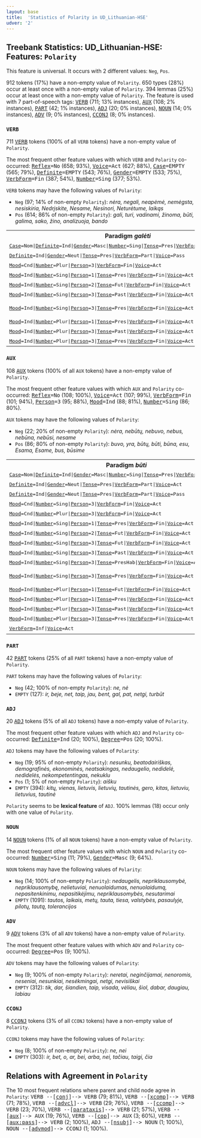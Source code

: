 ```yaml
---
layout: base
title:  'Statistics of Polarity in UD_Lithuanian-HSE'
udver: '2'
---
```


## Treebank Statistics: UD_Lithuanian-HSE: Features: `Polarity`

This feature is universal.
It occurs with 2 different values: `Neg`, `Pos`.

912 tokens (17%) have a non-empty value of `Polarity`.
650 types (28%) occur at least once with a non-empty value of `Polarity`.
394 lemmas (25%) occur at least once with a non-empty value of `Polarity`.
The feature is used with 7 part-of-speech tags: <tt><a href="lt_hse-pos-VERB.html">VERB</a></tt> (711; 13% instances), <tt><a href="lt_hse-pos-AUX.html">AUX</a></tt> (108; 2% instances), <tt><a href="lt_hse-pos-PART.html">PART</a></tt> (42; 1% instances), <tt><a href="lt_hse-pos-ADJ.html">ADJ</a></tt> (20; 0% instances), <tt><a href="lt_hse-pos-NOUN.html">NOUN</a></tt> (14; 0% instances), <tt><a href="lt_hse-pos-ADV.html">ADV</a></tt> (9; 0% instances), <tt><a href="lt_hse-pos-CCONJ.html">CCONJ</a></tt> (8; 0% instances).

### `VERB`

711 <tt><a href="lt_hse-pos-VERB.html">VERB</a></tt> tokens (100% of all `VERB` tokens) have a non-empty value of `Polarity`.

The most frequent other feature values with which `VERB` and `Polarity` co-occurred: <tt><a href="lt_hse-feat-Reflex.html">Reflex</a></tt><tt>=No</tt> (658; 93%), <tt><a href="lt_hse-feat-Voice.html">Voice</a></tt><tt>=Act</tt> (627; 88%), <tt><a href="lt_hse-feat-Case.html">Case</a></tt><tt>=EMPTY</tt> (565; 79%), <tt><a href="lt_hse-feat-Definite.html">Definite</a></tt><tt>=EMPTY</tt> (543; 76%), <tt><a href="lt_hse-feat-Gender.html">Gender</a></tt><tt>=EMPTY</tt> (533; 75%), <tt><a href="lt_hse-feat-VerbForm.html">VerbForm</a></tt><tt>=Fin</tt> (387; 54%), <tt><a href="lt_hse-feat-Number.html">Number</a></tt><tt>=Sing</tt> (377; 53%).

`VERB` tokens may have the following values of `Polarity`:

* `Neg` (97; 14% of non-empty `Polarity`): <em>nėra, negali, neapėmė, nemėgsta, nesiskiria, Nedrįskite, Nesame, Nesinori, Neturėtume, laikąs</em>
* `Pos` (614; 86% of non-empty `Polarity`): <em>gali, turi, vadinami, žinoma, būti, galima, sako, žino, analizuoja, bando</em>

<table>
  <tr><th>Paradigm <i>galėti</i></th><th><tt>Pos</tt></th><th><tt>Neg</tt></th></tr>
  <tr><td><tt><tt><a href="lt_hse-feat-Case.html">Case</a></tt><tt>=Nom</tt>|<tt><a href="lt_hse-feat-Definite.html">Definite</a></tt><tt>=Ind</tt>|<tt><a href="lt_hse-feat-Gender.html">Gender</a></tt><tt>=Masc</tt>|<tt><a href="lt_hse-feat-Number.html">Number</a></tt><tt>=Sing</tt>|<tt><a href="lt_hse-feat-Tense.html">Tense</a></tt><tt>=Pres</tt>|<tt><a href="lt_hse-feat-VerbForm.html">VerbForm</a></tt><tt>=Part</tt>|<tt><a href="lt_hse-feat-Voice.html">Voice</a></tt><tt>=Pass</tt></tt></td><td><em>galimas</em></td><td></td></tr>
  <tr><td><tt><tt><a href="lt_hse-feat-Definite.html">Definite</a></tt><tt>=Ind</tt>|<tt><a href="lt_hse-feat-Gender.html">Gender</a></tt><tt>=Neut</tt>|<tt><a href="lt_hse-feat-Tense.html">Tense</a></tt><tt>=Pres</tt>|<tt><a href="lt_hse-feat-VerbForm.html">VerbForm</a></tt><tt>=Part</tt>|<tt><a href="lt_hse-feat-Voice.html">Voice</a></tt><tt>=Pass</tt></tt></td><td><em>galima</em></td><td><em>negalima</em></td></tr>
  <tr><td><tt><tt><a href="lt_hse-feat-Mood.html">Mood</a></tt><tt>=Cnd</tt>|<tt><a href="lt_hse-feat-Number.html">Number</a></tt><tt>=Plur</tt>|<tt><a href="lt_hse-feat-Person.html">Person</a></tt><tt>=3</tt>|<tt><a href="lt_hse-feat-VerbForm.html">VerbForm</a></tt><tt>=Fin</tt>|<tt><a href="lt_hse-feat-Voice.html">Voice</a></tt><tt>=Act</tt></tt></td><td><em>galėtų</em></td><td></td></tr>
  <tr><td><tt><tt><a href="lt_hse-feat-Mood.html">Mood</a></tt><tt>=Ind</tt>|<tt><a href="lt_hse-feat-Number.html">Number</a></tt><tt>=Sing</tt>|<tt><a href="lt_hse-feat-Person.html">Person</a></tt><tt>=1</tt>|<tt><a href="lt_hse-feat-Tense.html">Tense</a></tt><tt>=Pres</tt>|<tt><a href="lt_hse-feat-VerbForm.html">VerbForm</a></tt><tt>=Fin</tt>|<tt><a href="lt_hse-feat-Voice.html">Voice</a></tt><tt>=Act</tt></tt></td><td><em>galiu</em></td><td></td></tr>
  <tr><td><tt><tt><a href="lt_hse-feat-Mood.html">Mood</a></tt><tt>=Ind</tt>|<tt><a href="lt_hse-feat-Number.html">Number</a></tt><tt>=Sing</tt>|<tt><a href="lt_hse-feat-Person.html">Person</a></tt><tt>=2</tt>|<tt><a href="lt_hse-feat-Tense.html">Tense</a></tt><tt>=Fut</tt>|<tt><a href="lt_hse-feat-VerbForm.html">VerbForm</a></tt><tt>=Fin</tt>|<tt><a href="lt_hse-feat-Voice.html">Voice</a></tt><tt>=Act</tt></tt></td><td><em>galėsi</em></td><td></td></tr>
  <tr><td><tt><tt><a href="lt_hse-feat-Mood.html">Mood</a></tt><tt>=Ind</tt>|<tt><a href="lt_hse-feat-Number.html">Number</a></tt><tt>=Sing</tt>|<tt><a href="lt_hse-feat-Person.html">Person</a></tt><tt>=3</tt>|<tt><a href="lt_hse-feat-Tense.html">Tense</a></tt><tt>=Past</tt>|<tt><a href="lt_hse-feat-VerbForm.html">VerbForm</a></tt><tt>=Fin</tt>|<tt><a href="lt_hse-feat-Voice.html">Voice</a></tt><tt>=Act</tt></tt></td><td><em>galėjo</em></td><td><em>negalėjo</em></td></tr>
  <tr><td><tt><tt><a href="lt_hse-feat-Mood.html">Mood</a></tt><tt>=Ind</tt>|<tt><a href="lt_hse-feat-Number.html">Number</a></tt><tt>=Sing</tt>|<tt><a href="lt_hse-feat-Person.html">Person</a></tt><tt>=3</tt>|<tt><a href="lt_hse-feat-Tense.html">Tense</a></tt><tt>=Pres</tt>|<tt><a href="lt_hse-feat-VerbForm.html">VerbForm</a></tt><tt>=Fin</tt>|<tt><a href="lt_hse-feat-Voice.html">Voice</a></tt><tt>=Act</tt></tt></td><td><em>gali, negali</em></td><td><em>negali</em></td></tr>
  <tr><td><tt><tt><a href="lt_hse-feat-Mood.html">Mood</a></tt><tt>=Ind</tt>|<tt><a href="lt_hse-feat-Number.html">Number</a></tt><tt>=Plur</tt>|<tt><a href="lt_hse-feat-Person.html">Person</a></tt><tt>=1</tt>|<tt><a href="lt_hse-feat-Tense.html">Tense</a></tt><tt>=Pres</tt>|<tt><a href="lt_hse-feat-VerbForm.html">VerbForm</a></tt><tt>=Fin</tt>|<tt><a href="lt_hse-feat-Voice.html">Voice</a></tt><tt>=Act</tt></tt></td><td><em>galime</em></td><td></td></tr>
  <tr><td><tt><tt><a href="lt_hse-feat-Mood.html">Mood</a></tt><tt>=Ind</tt>|<tt><a href="lt_hse-feat-Number.html">Number</a></tt><tt>=Plur</tt>|<tt><a href="lt_hse-feat-Person.html">Person</a></tt><tt>=3</tt>|<tt><a href="lt_hse-feat-Tense.html">Tense</a></tt><tt>=Past</tt>|<tt><a href="lt_hse-feat-VerbForm.html">VerbForm</a></tt><tt>=Fin</tt>|<tt><a href="lt_hse-feat-Voice.html">Voice</a></tt><tt>=Act</tt></tt></td><td><em>galėjo</em></td><td></td></tr>
  <tr><td><tt><tt><a href="lt_hse-feat-Mood.html">Mood</a></tt><tt>=Ind</tt>|<tt><a href="lt_hse-feat-Number.html">Number</a></tt><tt>=Plur</tt>|<tt><a href="lt_hse-feat-Person.html">Person</a></tt><tt>=3</tt>|<tt><a href="lt_hse-feat-Tense.html">Tense</a></tt><tt>=Pres</tt>|<tt><a href="lt_hse-feat-VerbForm.html">VerbForm</a></tt><tt>=Fin</tt>|<tt><a href="lt_hse-feat-Voice.html">Voice</a></tt><tt>=Act</tt></tt></td><td><em>gali</em></td><td></td></tr>
</table>

### `AUX`

108 <tt><a href="lt_hse-pos-AUX.html">AUX</a></tt> tokens (100% of all `AUX` tokens) have a non-empty value of `Polarity`.

The most frequent other feature values with which `AUX` and `Polarity` co-occurred: <tt><a href="lt_hse-feat-Reflex.html">Reflex</a></tt><tt>=No</tt> (108; 100%), <tt><a href="lt_hse-feat-Voice.html">Voice</a></tt><tt>=Act</tt> (107; 99%), <tt><a href="lt_hse-feat-VerbForm.html">VerbForm</a></tt><tt>=Fin</tt> (101; 94%), <tt><a href="lt_hse-feat-Person.html">Person</a></tt><tt>=3</tt> (95; 88%), <tt><a href="lt_hse-feat-Mood.html">Mood</a></tt><tt>=Ind</tt> (88; 81%), <tt><a href="lt_hse-feat-Number.html">Number</a></tt><tt>=Sing</tt> (86; 80%).

`AUX` tokens may have the following values of `Polarity`:

* `Neg` (22; 20% of non-empty `Polarity`): <em>nėra, nebūtų, nebuvo, nebus, nebūna, nebūsi, nesame</em>
* `Pos` (86; 80% of non-empty `Polarity`): <em>buvo, yra, būtų, būti, būna, esu, Esama, Esame, bus, būsime</em>

<table>
  <tr><th>Paradigm <i>būti</i></th><th><tt>Pos</tt></th><th><tt>Neg</tt></th></tr>
  <tr><td><tt><tt><a href="lt_hse-feat-Case.html">Case</a></tt><tt>=Nom</tt>|<tt><a href="lt_hse-feat-Definite.html">Definite</a></tt><tt>=Ind</tt>|<tt><a href="lt_hse-feat-Gender.html">Gender</a></tt><tt>=Masc</tt>|<tt><a href="lt_hse-feat-Number.html">Number</a></tt><tt>=Sing</tt>|<tt><a href="lt_hse-feat-Tense.html">Tense</a></tt><tt>=Pres</tt>|<tt><a href="lt_hse-feat-VerbForm.html">VerbForm</a></tt><tt>=Part</tt>|<tt><a href="lt_hse-feat-Voice.html">Voice</a></tt><tt>=Act</tt></tt></td><td><em>esąs</em></td><td></td></tr>
  <tr><td><tt><tt><a href="lt_hse-feat-Definite.html">Definite</a></tt><tt>=Ind</tt>|<tt><a href="lt_hse-feat-Gender.html">Gender</a></tt><tt>=Neut</tt>|<tt><a href="lt_hse-feat-Tense.html">Tense</a></tt><tt>=Pres</tt>|<tt><a href="lt_hse-feat-VerbForm.html">VerbForm</a></tt><tt>=Part</tt>|<tt><a href="lt_hse-feat-Voice.html">Voice</a></tt><tt>=Act</tt></tt></td><td><em>esą</em></td><td></td></tr>
  <tr><td><tt><tt><a href="lt_hse-feat-Definite.html">Definite</a></tt><tt>=Ind</tt>|<tt><a href="lt_hse-feat-Gender.html">Gender</a></tt><tt>=Neut</tt>|<tt><a href="lt_hse-feat-Tense.html">Tense</a></tt><tt>=Pres</tt>|<tt><a href="lt_hse-feat-VerbForm.html">VerbForm</a></tt><tt>=Part</tt>|<tt><a href="lt_hse-feat-Voice.html">Voice</a></tt><tt>=Pass</tt></tt></td><td><em>Esama</em></td><td></td></tr>
  <tr><td><tt><tt><a href="lt_hse-feat-Mood.html">Mood</a></tt><tt>=Cnd</tt>|<tt><a href="lt_hse-feat-Number.html">Number</a></tt><tt>=Sing</tt>|<tt><a href="lt_hse-feat-Person.html">Person</a></tt><tt>=3</tt>|<tt><a href="lt_hse-feat-VerbForm.html">VerbForm</a></tt><tt>=Fin</tt>|<tt><a href="lt_hse-feat-Voice.html">Voice</a></tt><tt>=Act</tt></tt></td><td><em>būtų</em></td><td><em>nebūtų</em></td></tr>
  <tr><td><tt><tt><a href="lt_hse-feat-Mood.html">Mood</a></tt><tt>=Cnd</tt>|<tt><a href="lt_hse-feat-Number.html">Number</a></tt><tt>=Plur</tt>|<tt><a href="lt_hse-feat-Person.html">Person</a></tt><tt>=3</tt>|<tt><a href="lt_hse-feat-VerbForm.html">VerbForm</a></tt><tt>=Fin</tt>|<tt><a href="lt_hse-feat-Voice.html">Voice</a></tt><tt>=Act</tt></tt></td><td><em>būtų</em></td><td></td></tr>
  <tr><td><tt><tt><a href="lt_hse-feat-Mood.html">Mood</a></tt><tt>=Ind</tt>|<tt><a href="lt_hse-feat-Number.html">Number</a></tt><tt>=Sing</tt>|<tt><a href="lt_hse-feat-Person.html">Person</a></tt><tt>=1</tt>|<tt><a href="lt_hse-feat-Tense.html">Tense</a></tt><tt>=Pres</tt>|<tt><a href="lt_hse-feat-VerbForm.html">VerbForm</a></tt><tt>=Fin</tt>|<tt><a href="lt_hse-feat-Voice.html">Voice</a></tt><tt>=Act</tt></tt></td><td><em>esu</em></td><td></td></tr>
  <tr><td><tt><tt><a href="lt_hse-feat-Mood.html">Mood</a></tt><tt>=Ind</tt>|<tt><a href="lt_hse-feat-Number.html">Number</a></tt><tt>=Sing</tt>|<tt><a href="lt_hse-feat-Person.html">Person</a></tt><tt>=2</tt>|<tt><a href="lt_hse-feat-Tense.html">Tense</a></tt><tt>=Fut</tt>|<tt><a href="lt_hse-feat-VerbForm.html">VerbForm</a></tt><tt>=Fin</tt>|<tt><a href="lt_hse-feat-Voice.html">Voice</a></tt><tt>=Act</tt></tt></td><td></td><td><em>nebūsi</em></td></tr>
  <tr><td><tt><tt><a href="lt_hse-feat-Mood.html">Mood</a></tt><tt>=Ind</tt>|<tt><a href="lt_hse-feat-Number.html">Number</a></tt><tt>=Sing</tt>|<tt><a href="lt_hse-feat-Person.html">Person</a></tt><tt>=3</tt>|<tt><a href="lt_hse-feat-Tense.html">Tense</a></tt><tt>=Fut</tt>|<tt><a href="lt_hse-feat-VerbForm.html">VerbForm</a></tt><tt>=Fin</tt>|<tt><a href="lt_hse-feat-Voice.html">Voice</a></tt><tt>=Act</tt></tt></td><td><em>bus</em></td><td><em>nebus</em></td></tr>
  <tr><td><tt><tt><a href="lt_hse-feat-Mood.html">Mood</a></tt><tt>=Ind</tt>|<tt><a href="lt_hse-feat-Number.html">Number</a></tt><tt>=Sing</tt>|<tt><a href="lt_hse-feat-Person.html">Person</a></tt><tt>=3</tt>|<tt><a href="lt_hse-feat-Tense.html">Tense</a></tt><tt>=Past</tt>|<tt><a href="lt_hse-feat-VerbForm.html">VerbForm</a></tt><tt>=Fin</tt>|<tt><a href="lt_hse-feat-Voice.html">Voice</a></tt><tt>=Act</tt></tt></td><td><em>buvo</em></td><td><em>nebuvo</em></td></tr>
  <tr><td><tt><tt><a href="lt_hse-feat-Mood.html">Mood</a></tt><tt>=Ind</tt>|<tt><a href="lt_hse-feat-Number.html">Number</a></tt><tt>=Sing</tt>|<tt><a href="lt_hse-feat-Person.html">Person</a></tt><tt>=3</tt>|<tt><a href="lt_hse-feat-Tense.html">Tense</a></tt><tt>=PresHab</tt>|<tt><a href="lt_hse-feat-VerbForm.html">VerbForm</a></tt><tt>=Fin</tt>|<tt><a href="lt_hse-feat-Voice.html">Voice</a></tt><tt>=Act</tt></tt></td><td></td><td><em>nebūna</em></td></tr>
  <tr><td><tt><tt><a href="lt_hse-feat-Mood.html">Mood</a></tt><tt>=Ind</tt>|<tt><a href="lt_hse-feat-Number.html">Number</a></tt><tt>=Sing</tt>|<tt><a href="lt_hse-feat-Person.html">Person</a></tt><tt>=3</tt>|<tt><a href="lt_hse-feat-Tense.html">Tense</a></tt><tt>=Pres</tt>|<tt><a href="lt_hse-feat-VerbForm.html">VerbForm</a></tt><tt>=Fin</tt>|<tt><a href="lt_hse-feat-Voice.html">Voice</a></tt><tt>=Act</tt></tt></td><td><em>yra, būna</em></td><td><em>nėra</em></td></tr>
  <tr><td><tt><tt><a href="lt_hse-feat-Mood.html">Mood</a></tt><tt>=Ind</tt>|<tt><a href="lt_hse-feat-Number.html">Number</a></tt><tt>=Plur</tt>|<tt><a href="lt_hse-feat-Person.html">Person</a></tt><tt>=1</tt>|<tt><a href="lt_hse-feat-Tense.html">Tense</a></tt><tt>=Fut</tt>|<tt><a href="lt_hse-feat-VerbForm.html">VerbForm</a></tt><tt>=Fin</tt>|<tt><a href="lt_hse-feat-Voice.html">Voice</a></tt><tt>=Act</tt></tt></td><td><em>būsime</em></td><td></td></tr>
  <tr><td><tt><tt><a href="lt_hse-feat-Mood.html">Mood</a></tt><tt>=Ind</tt>|<tt><a href="lt_hse-feat-Number.html">Number</a></tt><tt>=Plur</tt>|<tt><a href="lt_hse-feat-Person.html">Person</a></tt><tt>=1</tt>|<tt><a href="lt_hse-feat-Tense.html">Tense</a></tt><tt>=Pres</tt>|<tt><a href="lt_hse-feat-VerbForm.html">VerbForm</a></tt><tt>=Fin</tt>|<tt><a href="lt_hse-feat-Voice.html">Voice</a></tt><tt>=Act</tt></tt></td><td><em>Esame</em></td><td><em>nesame</em></td></tr>
  <tr><td><tt><tt><a href="lt_hse-feat-Mood.html">Mood</a></tt><tt>=Ind</tt>|<tt><a href="lt_hse-feat-Number.html">Number</a></tt><tt>=Plur</tt>|<tt><a href="lt_hse-feat-Person.html">Person</a></tt><tt>=3</tt>|<tt><a href="lt_hse-feat-Tense.html">Tense</a></tt><tt>=Past</tt>|<tt><a href="lt_hse-feat-VerbForm.html">VerbForm</a></tt><tt>=Fin</tt>|<tt><a href="lt_hse-feat-Voice.html">Voice</a></tt><tt>=Act</tt></tt></td><td><em>buvo</em></td><td></td></tr>
  <tr><td><tt><tt><a href="lt_hse-feat-Mood.html">Mood</a></tt><tt>=Ind</tt>|<tt><a href="lt_hse-feat-Number.html">Number</a></tt><tt>=Plur</tt>|<tt><a href="lt_hse-feat-Person.html">Person</a></tt><tt>=3</tt>|<tt><a href="lt_hse-feat-Tense.html">Tense</a></tt><tt>=Pres</tt>|<tt><a href="lt_hse-feat-VerbForm.html">VerbForm</a></tt><tt>=Fin</tt>|<tt><a href="lt_hse-feat-Voice.html">Voice</a></tt><tt>=Act</tt></tt></td><td><em>yra</em></td><td></td></tr>
  <tr><td><tt><tt><a href="lt_hse-feat-VerbForm.html">VerbForm</a></tt><tt>=Inf</tt>|<tt><a href="lt_hse-feat-Voice.html">Voice</a></tt><tt>=Act</tt></tt></td><td><em>būti</em></td><td></td></tr>
</table>

### `PART`

42 <tt><a href="lt_hse-pos-PART.html">PART</a></tt> tokens (25% of all `PART` tokens) have a non-empty value of `Polarity`.

`PART` tokens may have the following values of `Polarity`:

* `Neg` (42; 100% of non-empty `Polarity`): <em>ne, nė</em>
* `EMPTY` (127): <em>ir, beje, net, taip, jau, bent, gal, pat, netgi, turbūt</em>

### `ADJ`

20 <tt><a href="lt_hse-pos-ADJ.html">ADJ</a></tt> tokens (5% of all `ADJ` tokens) have a non-empty value of `Polarity`.

The most frequent other feature values with which `ADJ` and `Polarity` co-occurred: <tt><a href="lt_hse-feat-Definite.html">Definite</a></tt><tt>=Ind</tt> (20; 100%), <tt><a href="lt_hse-feat-Degree.html">Degree</a></tt><tt>=Pos</tt> (20; 100%).

`ADJ` tokens may have the following values of `Polarity`:

* `Neg` (19; 95% of non-empty `Polarity`): <em>nesunku, beatodairiškas, demografinės, ekonominės, neatsakingas, nedaugelio, nedidelė, nedidelės, nekompetentingas, nekuklu</em>
* `Pos` (1; 5% of non-empty `Polarity`): <em>aišku</em>
* `EMPTY` (394): <em>kitų, vienas, lietuvis, lietuvių, tautinės, gero, kitas, lietuviu, lietuvius, tautinė</em>

`Polarity` seems to be **lexical feature** of `ADJ`. 100% lemmas (18) occur only with one value of `Polarity`.

### `NOUN`

14 <tt><a href="lt_hse-pos-NOUN.html">NOUN</a></tt> tokens (1% of all `NOUN` tokens) have a non-empty value of `Polarity`.

The most frequent other feature values with which `NOUN` and `Polarity` co-occurred: <tt><a href="lt_hse-feat-Number.html">Number</a></tt><tt>=Sing</tt> (11; 79%), <tt><a href="lt_hse-feat-Gender.html">Gender</a></tt><tt>=Masc</tt> (9; 64%).

`NOUN` tokens may have the following values of `Polarity`:

* `Neg` (14; 100% of non-empty `Polarity`): <em>nedaugelis, nepriklausomybė, nepriklausomybę, nelietuviai, nenuolaidumas, nenuolaidumą, nepasitenkinimu, nepasitikėjimu, nepriklausomybės, nesutarimai</em>
* `EMPTY` (1091): <em>tautos, laikais, metų, tauta, tiesa, valstybės, pasaulyje, pilotų, tautą, tolerancijos</em>

### `ADV`

9 <tt><a href="lt_hse-pos-ADV.html">ADV</a></tt> tokens (3% of all `ADV` tokens) have a non-empty value of `Polarity`.

The most frequent other feature values with which `ADV` and `Polarity` co-occurred: <tt><a href="lt_hse-feat-Degree.html">Degree</a></tt><tt>=Pos</tt> (9; 100%).

`ADV` tokens may have the following values of `Polarity`:

* `Neg` (9; 100% of non-empty `Polarity`): <em>neretai, neginčijamai, nenoromis, neseniai, nesunkiai, nesėkmingai, netgi, nevisiškai</em>
* `EMPTY` (312): <em>tik, dar, šiandien, taip, visada, vėliau, šiol, dabar, daugiau, labiau</em>

### `CCONJ`

8 <tt><a href="lt_hse-pos-CCONJ.html">CCONJ</a></tt> tokens (3% of all `CCONJ` tokens) have a non-empty value of `Polarity`.

`CCONJ` tokens may have the following values of `Polarity`:

* `Neg` (8; 100% of non-empty `Polarity`): <em>ne, nei</em>
* `EMPTY` (303): <em>ir, bet, o, ar, bei, arba, nei, tačiau, taigi, čia</em>

## Relations with Agreement in `Polarity`

The 10 most frequent relations where parent and child node agree in `Polarity`:
<tt>VERB --[<tt><a href="lt_hse-dep-conj.html">conj</a></tt>]--> VERB</tt> (79; 81%),
<tt>VERB --[<tt><a href="lt_hse-dep-xcomp.html">xcomp</a></tt>]--> VERB</tt> (71; 78%),
<tt>VERB --[<tt><a href="lt_hse-dep-advcl.html">advcl</a></tt>]--> VERB</tt> (29; 76%),
<tt>VERB --[<tt><a href="lt_hse-dep-ccomp.html">ccomp</a></tt>]--> VERB</tt> (23; 70%),
<tt>VERB --[<tt><a href="lt_hse-dep-parataxis.html">parataxis</a></tt>]--> VERB</tt> (21; 57%),
<tt>VERB --[<tt><a href="lt_hse-dep-aux.html">aux</a></tt>]--> AUX</tt> (19; 76%),
<tt>VERB --[<tt><a href="lt_hse-dep-cop.html">cop</a></tt>]--> AUX</tt> (3; 60%),
<tt>VERB --[<tt><a href="lt_hse-dep-aux-pass.html">aux:pass</a></tt>]--> VERB</tt> (2; 100%),
<tt>ADJ --[<tt><a href="lt_hse-dep-nsubj.html">nsubj</a></tt>]--> NOUN</tt> (1; 100%),
<tt>NOUN --[<tt><a href="lt_hse-dep-advmod.html">advmod</a></tt>]--> CCONJ</tt> (1; 100%).


